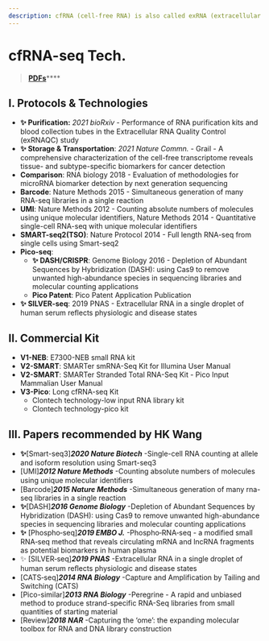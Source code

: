 ```yaml
---
description: cfRNA (cell-free RNA) is also called exRNA (extracellular RNA)
---
```


# cfRNA-seq Tech.

> [**PDFs**](https://cloud.tsinghua.edu.cn/d/07d2b19d6b284ebea5ea/?p=%2F2.%20Precision%20Medicine\&mode=list)****

## I. Protocols & Technologies

* **✨ Purification:** _2021 bioRxiv_ - Performance of RNA purification kits and blood collection tubes in the Extracellular RNA Quality Control (exRNAQC) study
* **✨ Storage & Transportation**: _2021 Nature Commn._ - Grail - A comprehensive characterization of the cell-free transcriptome reveals tissue- and subtype-specific biomarkers for cancer detection
* **Comparison**: RNA biology 2018 - Evaluation of methodologies for microRNA biomarker detection by next generation sequencing
* **Barcode**: Nature Methods 2015 - Simultaneous generation of many RNA-seq libraries in a single reaction
* **UMI**: Nature Methods 2012 - Counting absolute numbers of molecules using unique molecular identifiers, Nature Methods 2014 - Quantitative single-cell RNA-seq with unique molecular identifiers
* **SMART-seq2(TSO)**: Nature Protocol 2014 - Full length RNA-seq from single cells using Smart-seq2
* **Pico-seq**:
  * **✨ DASH/CRISPR**: Genome Biology 2016 - Depletion of Abundant Sequences by Hybridization (DASH): using Cas9 to remove unwanted high-abundance species in sequencing libraries and molecular counting applications
  * **Pico Patent**: Pico Patent Application Publication
* **✨ SILVER-seq**: 2019 PNAS - Extracellular RNA in a single droplet of human serum reflects physiologic and disease states

## II. Commercial Kit

* **V1-NEB**: E7300-NEB small RNA kit
* **V2-SMART**: SMARTer smRNA-Seq Kit for Illumina User Manual
* **V2-SMART**: SMARTer Stranded Total RNA-Seq Kit - Pico Input Mammalian User Manual
* **V3-Pico**: Long cfRNA-seq Kit
  * Clontech technology-low input RNA library kit
  * Clontech technology-pico kit



## III. Papers recommended by HK Wang

* **✨**\[Smart-seq3]_**2020 Nature Biotech**_ -Single-cell RNA counting at allele and isoform resolution using Smart-seq3&#x20;
* \[UMI]_**2012 Nature Methods**_ -Counting absolute numbers of molecules using unique molecular identiﬁers&#x20;
* \[Barcode]_**2015 Nature Methods**_ -Simultaneous generation of many rna-seq libraries in a single reaction&#x20;
* **✨**\[DASH]_**2016 Genome Biology**_ -Depletion of Abundant Sequences by Hybridization (DASH): using Cas9 to remove unwanted high-abundance species in sequencing libraries and molecular counting applications&#x20;
* **✨** \[Phospho‐seq]_**2019 EMBO J.**_ -Phospho‐RNA‐seq - a modified small RNA‐seq method that reveals circulating mRNA and lncRNA fragments as potential biomarkers in human plasma&#x20;
* ✨ \[SILVER‐seq]_**2019 PNAS**_ -Extracellular RNA in a single droplet of human serum reﬂects physiologic and disease states&#x20;
* \[CATS‐seq]_**2014 RNA Biology**_ -Capture and Amplification by Tailing and Switching (CATS)&#x20;
* \[Pico-similar]_**2013 RNA Biology**_ -Peregrine - A rapid and unbiased method to produce strand-specific RNA-Seq libraries from small quantities of starting material
* \[Review]_**2018 NAR**_ -Capturing the ‘ome’: the expanding molecular toolbox for RNA and DNA library construction

